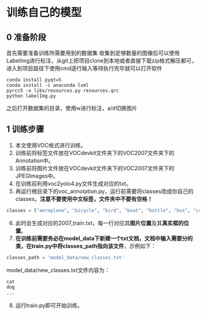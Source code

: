 # 训练自己的模型

## 0 准备阶段

首先需要准备训练所需要用到的数据集
收集到足够数量的图像后可以使用LabelImg进行标注，从git上把项目clone到本地或者直接下载zip格式解压都可，进入到项目路径下使用cmd逐行输入等待执行完毕就可以打开软件
```
conda install pyqt=5
conda install -c anaconda lxml
pyrcc5 -o libs/resources.py resources.qrc
python labelImg.py
```

之后打开数据集的目录，使用w进行标注，a/d切换图片


## 1 训练步骤
1. 本文使用VOC格式进行训练。  
2. 训练前将标签文件放在VOCdevkit文件夹下的VOC2007文件夹下的Annotation中。  
3. 训练前将图片文件放在VOCdevkit文件夹下的VOC2007文件夹下的JPEGImages中。  
4. 在训练前利用voc2yolo4.py文件生成对应的txt。  
5. 再运行根目录下的voc_annotation.py，运行前需要将classes改成你自己的classes。**注意不要使用中文标签，文件夹中不要有空格！**   
```python
classes = ["aeroplane", "bicycle", "bird", "boat", "bottle", "bus", "car", "cat", "chair", "cow", "diningtable", "dog", "horse", "motorbike", "person", "pottedplant", "sheep", "sofa", "train", "tvmonitor"]
```
6. 此时会生成对应的2007_train.txt，每一行对应其**图片位置**及其**真实框的位置**。  
7. **在训练前需要务必在model_data下新建一个txt文档，文档中输入需要分的类，在train.py中将classes_path指向该文件**，示例如下：   
```python
classes_path = 'model_data/new_classes.txt'    
```
model_data/new_classes.txt文件内容为：   
```python
cat
dog
...
```
8. 运行train.py即可开始训练。